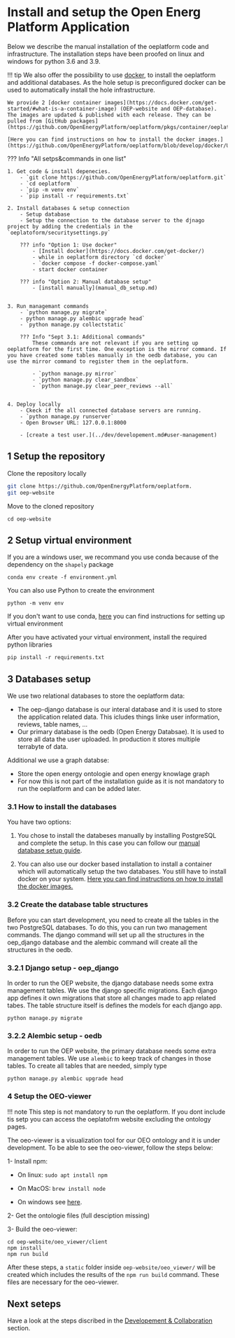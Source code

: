 # Install and setup the Open Energ Platform Application

Below we describe the manual installation of the oeplatform code and infrastructure. 
The installation steps have been proofed on linux and windows for python 3.6 and 3.9.

!!! tip
    We also offer the possibility to use [docker](https://www.docker.com/), to install the oeplatform and additional databases. As the hole setup is preconfigured docker can be used to automatically install the hole infrastructure. 
    
    We provide 2 [docker container images](https://docs.docker.com/get-started/#what-is-a-container-image) (OEP-website and OEP-database). The images are updated & published with each release. They can be pulled from [GitHub packages](https://github.com/OpenEnergyPlatform/oeplatform/pkgs/container/oeplatform).

    [Here you can find instructions on how to install the docker images.](https://github.com/OpenEnergyPlatform/oeplatform/blob/develop/docker/USAGE.md)

??? Info "All setps&commands in one list"
   
    1. Get code & install depenecies.
        - `git clone https://github.com/OpenEnergyPlatform/oeplatform.git`
        - `cd oeplatform`
        - `pip -m venv env`
        - `pip install -r requirements.txt`

    2. Install databases & setup connection
        - Setup database 
        - Setup the connection to the database server to the djnago project by adding the credentials in the `oeplatoform/securitysettings.py`

        ??? info "Option 1: Use docker"
            - [Install docker](https://docs.docker.com/get-docker/)
            - while in oeplatform directory `cd docker`
            - `docker compose -f docker-compose.yaml`
            - start docker container

        ??? info "Option 2: Manual database setup"
            - [install manually](manual_db_setup.md)


    3. Run managemant commands
        - `python manage.py migrate`
        - python manage.py alembic upgrade head`
        - `python manage.py collectstatic`

        ??? Info "Sept 3.1: Additional commands" 
            These commands are not relevant if you are setting up oeplatform for the first time. One exception is the mirror command. If you have created some tables manually in the oedb database, you can use the mirror command to register them in the oeplatform.

            - `python manage.py mirror`
            - `python manage.py clear_sandbox`
            - `python manage.py clear_peer_reviews --all`


    4. Deploy locally
        - Ckeck if the all connected database servers are running.
        - `python manage.py runserver`
        - Open Browser URL: 127.0.0.1:8000

        - [create a test user.](../dev/developement.md#user-management)

## 1 Setup the repository

Clone the repository locally
    
``` bash
git clone https://github.com/OpenEnergyPlatform/oeplatform.
git oep-website
```

Move to the cloned repository

    cd oep-website

## 2 Setup virtual environment

If you are a windows user, we recommand you use conda because of the dependency on the `shapely` package

    conda env create -f environment.yml

You can also use Python to create the environment

    python -m venv env

If you don't want to use conda, [here](https://packaging.python.org/guides/installing-using-pip-and-virtual-environments/) you can find instructions for setting up virtual environment

After you have activated your virtual environment, install the required python libraries

    pip install -r requirements.txt

## 3 Databases setup

We use two relational databases to store the oeplatform data: 
 - The oep-django database is our interal database and it is used to store the application related data. This icludes things linke user information, reviews, table names, ... 
 - Our primary database is the oedb (Open Energy Databsae). It is used to store all data the user uploaded. In production it stores multiple terrabyte of data.

Additional we use a graph databse:
 - Store the open energy ontologie and open energy knowlage graph 
 - For now this is not part of the installation guide as it is not mandatory to run the oeplatform and can be added later.

### 3.1 How to install the databases
You have two options: 

1. You chose to install the databeses manually by installing PostgreSQL and complete the setup. In this case you can follow our [manual database setup guide](manual_db_setup.md).

2. You can also use our docker based installation to install a container which will automatically setup the two databases. You still have to install docker on your system.
[Here you can find instructions on how to install the docker images.](https://github.com/OpenEnergyPlatform/oeplatform/blob/develop/docker/USAGE.md)

### 3.2 Create the database table structures
Before you can start development, you need to create all the tables in the two PostgreSQL databases. To do this, you can run two management commands. The django command will set up all the structures in the oep_django database and the alembic command will create all the structures in the oedb.

### 3.2.1 Django setup - oep_django

In order to run the OEP website, the django database needs some extra management tables.
We use the django specific migrations. Each django app defines it own migrations that store all changes made to app related tabes. The table structure itself is defines the models for each django app.

    python manage.py migrate

### 3.2.2 Alembic setup - oedb

In order to run the OEP website, the primary database needs some extra management tables.
We use `alembic` to keep track of changes in those tables. To create all tables that are needed, simply type

    python manage.py alembic upgrade head

### 4 Setup the OEO-viewer
!!! note
    This step is not mandatory to run the oeplatform. If you dont include tis setp you can access the oeplatofrm website excluding the ontology pages.

The oeo-viewer is a visualization tool for our OEO ontology and it is under development. To be able to see the oeo-viewer, follow the steps below:

1- Install npm:

- On linux: `sudo apt install npm`

- On MacOS: `brew install node`

- On windows see [here](https://docs.npmjs.com/downloading-and-installing-node-js-and-npm).

2- Get the ontologie files (full desciption missing) 

3- Build the oeo-viewer:

    cd oep-website/oeo_viewer/client
    npm install
    npm run build

After these steps, a `static` folder inside `oep-website/oeo_viewer/` will be created which includes the results of the `npm run build` command. These files are necessary for the oeo-viewer.

## Next seteps

Have a look at the steps discribed in the [Developement & Collaboration](../dev/developement.md) section.